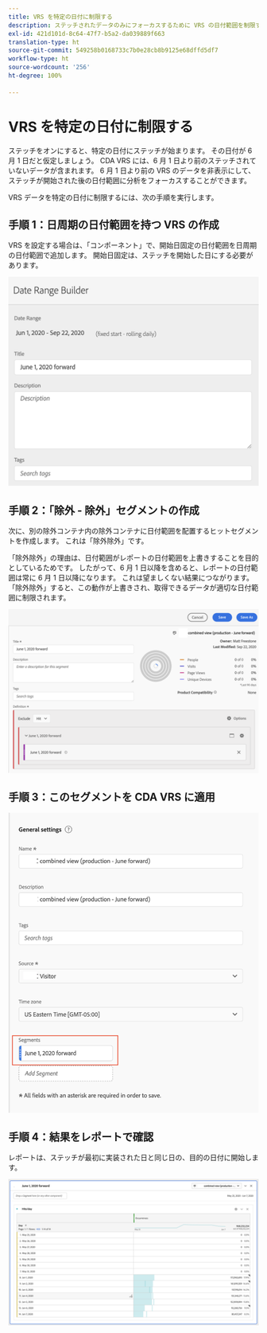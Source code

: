 ```yaml
---
title: VRS を特定の日付に制限する
description: ステッチされたデータのみにフォーカスするために VRS の日付範囲を制限する方法を理解します。
exl-id: 421d101d-8c64-47f7-b5a2-da039889f663
translation-type: ht
source-git-commit: 549258b0168733c7b0e28cb8b9125e68dffd5df7
workflow-type: ht
source-wordcount: '256'
ht-degree: 100%

---
```


# VRS を特定の日付に制限する

ステッチをオンにすると、特定の日付にステッチが始まります。 その日付が 6 月 1 日だと仮定しましょう。 CDA VRS には、6 月 1 日より前のステッチされていないデータが含まれます。 6 月 1 日より前の VRS のデータを非表示にして、ステッチが開始された後の日付範囲に分析をフォーカスすることができます。

VRS データを特定の日付に制限するには、次の手順を実行します。

## 手順 1：日周期の日付範囲を持つ VRS の作成

VRS を設定する場合は、「コンポーネント」で、開始日固定の日付範囲を日周期の日付範囲で追加します。 開始日固定は、ステッチを開始した日にする必要があります。

![](assets/rolling-daily.png)

## 手順 2：「除外 - 除外」セグメントの作成

次に、別の除外コンテナ内の除外コンテナに日付範囲を配置するヒットセグメントを作成します。 これは「除外除外」です。

「除外除外」の理由は、日付範囲がレポートの日付範囲を上書きすることを目的としているためです。 したがって、6 月 1 日以降を含めると、レポートの日付範囲は常に 6 月 1 日以降になります。 これは望ましくない結果につながります。 「除外除外」すると、この動作が上書きされ、取得できるデータが適切な日付範囲に制限されます。

![](assets/exclude-exclude.png)

## 手順 3：このセグメントを CDA VRS に適用

![](assets/apply-segment.png)

## 手順 4：結果をレポートで確認

レポートは、ステッチが最初に実装された日と同じ日の、目的の日付に開始します。

![](assets/report-limited-dates.png)
